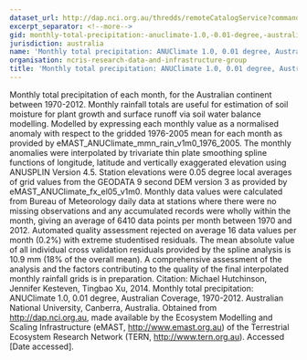 ```yaml
---
dataset_url: http://dap.nci.org.au/thredds/remoteCatalogService?command=subset&catalog=http://dapds00.nci.org.au/thredds/catalogs/rr9/emast_tern-climate-emast-anuclimate-0_01deg-v1m0_aus-mon-land-prec-e_01-1970_2012.xml&dataset=eMAST_ANUClimate_mon_prec_v1m0_1970_2012_agg
excerpt_separator: <!--more-->
gid: monthly-total-precipitation:-anuclimate-1.0,-0.01-degree,-australian-coverage,-1970-2012
jurisdiction: australia
name: 'Monthly total precipitation: ANUClimate 1.0, 0.01 degree, Australian Coverage, 1970-2012'
organisation: ncris-research-data-and-infrastructure-group
title: 'Monthly total precipitation: ANUClimate 1.0, 0.01 degree, Australian Coverage, 1970-2012'
---
```


Monthly total precipitation of each month, for the Australian continent between 1970-2012. Monthly rainfall totals are useful for estimation of soil moisture for plant growth and surface runoff via soil water balance modelling. Modelled by expressing each monthly value as a normalised anomaly with respect to the gridded 1976-2005 mean for each month as provided by eMAST_ANUClimate_mmn_rain_v1m0_1976_2005. The monthly anomalies were interpolated by trivariate thin plate smoothing spline functions of longitude, latitude and vertically exaggerated elevation using ANUSPLIN Version 4.5. Station elevations were 0.05 degree local averages of grid values from the GEODATA 9 second DEM version 3 as provided by eMAST_ANUClimate_fx_el05_v1m0. Monthly data values were calculated from Bureau of Meteorology daily data at stations where there were no missing observations and any accumulated records were wholly within the month, giving an average of 6410 data points per month between 1970 and 2012. Automated quality assessment rejected on average 16 data values per month (0.2%) with extreme studentised residuals. The mean absolute value of all individual cross validation residuals provided by the spline analysis is 10.9 mm (18% of the overall mean). A comprehensive assessment of the analysis and the factors contributing to the quality of the final interpolated monthly rainfall grids is in preparation.  Citation: Michael Hutchinson, Jennifer Kesteven, Tingbao Xu, 2014. Monthly total precipitation: ANUClimate 1.0, 0.01 degree, Australian Coverage, 1970-2012. Australian National University, Canberra, Australia. Obtained from http://dap.nci.org.au, made available by the Ecosystem Modelling and Scaling Infrastructure (eMAST, http://www.emast.org.au) of the Terrestrial Ecosystem Research Network (TERN, http://www.tern.org.au). Accessed [Date accessed].